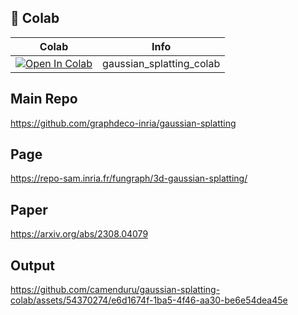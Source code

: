 
## 🦒 Colab

| Colab | Info
| --- | --- |
[![Open In Colab](https://colab.research.google.com/assets/colab-badge.svg)](https://colab.research.google.com/github/camenduru/gaussian-splatting-colab/blob/main/gaussian_splatting_colab.ipynb) | gaussian_splatting_colab

## Main Repo
https://github.com/graphdeco-inria/gaussian-splatting

## Page
https://repo-sam.inria.fr/fungraph/3d-gaussian-splatting/

## Paper
https://arxiv.org/abs/2308.04079

## Output
https://github.com/camenduru/gaussian-splatting-colab/assets/54370274/e6d1674f-1ba5-4f46-aa30-be6e54dea45e
